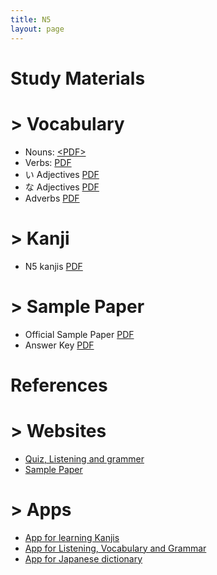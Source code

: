 ```yaml
---
title: N5
layout: page
---
```


# Study Materials

# > Vocabulary
- Nouns: <a href="./pdf/N5-nouns.pdf" target="_blank">&lt;PDF&gt;</a>
- Verbs: [PDF](./pdf/N5-verbs.pdf)
- い Adjectives [PDF](./pdf/N5-い-adjective.pdf)
- な Adjectives [PDF](./pdf/N5-な-adjectives.pdf)
- Adverbs [PDF](./pdf/N5-adverbs.pdf)

# > Kanji
- N5 kanjis [PDF](./pdf/N5-kanji.pdf)

# > Sample Paper
- Official Sample Paper [PDF](./pdf/N5-official-sample-paper.pdf)
- Answer Key [PDF](./pdf/N5-sample-paper-answers.pdf)

# References

# > Websites
- [Quiz, Listening and grammer](http://www.jlptstudy.net/N5/)
- [Sample Paper](http://jlpt.jp/e/samples/n5/index.html)

# > Apps
- [App for learning Kanjis](https://play.google.com/store/apps/details?id=com.asji.kanjitree&hl=en_IN)
- [App for Listening, Vocabulary and Grammar](https://play.google.com/store/apps/details?id=com.ocoder.grammar.vocabulary.japaness.jlpt.n5pro)
- [App for Japanese dictionary](https://play.google.com/store/apps/details?id=jp.takoboto)
